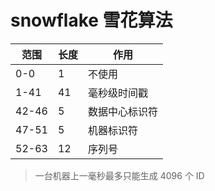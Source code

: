 # snowflake 雪花算法

| 范围  | 长度 | 作用           |
| ----- | ---- | -------------- |
| 0-0   | 1    | 不使用         |
| 1-41  | 41   | 毫秒级时间戳   |
| 42-46 | 5    | 数据中心标识符 |
| 47-51 | 5    | 机器标识符     |
| 52-63 | 12   | 序列号         |

> 一台机器上一毫秒最多只能生成 4096 个 ID
